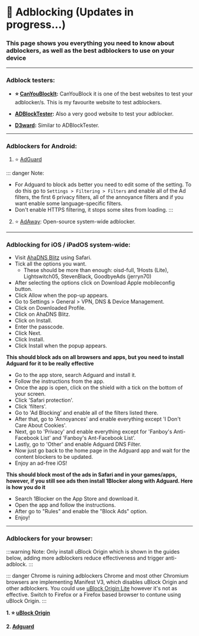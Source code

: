 # 🚫 Adblocking (Updates in progress...)
###  This page shows you everything you need to know about adblockers, as well as the best adblockers to use on your device 

***

### Adblock testers:

- **⭐ [CanYouBlockIt](https://canyoublockit.com/):** CanYouBlock it is one of the best websites to test your adblocker/s. This is my favourite website to test adblockers.

- **[ADBlockTester](https://adblock-tester.com/):** Also a very good website to test your adblocker.

- **[D3ward](https://d3ward.github.io/toolz/adblock.html):** Similar to ADBlockTester.

***

### Adblockers for Android:

1. ⭐ [AdGuard](https://modyolo.com/download/adguard-28793/4)

::: danger Note:
- For Adguard to block ads better you need to edit some of the setting. To do this go to `Settings > Filtering > Filters` and enable all of the Ad filters, the first 6 privacy filters, all of the annoyance filters and if you want enable some language-specific filters. 
- Don't enable HTTPS filtering, it stops some sites from loading.
:::

2. ⭐ [AdAway](https://www.adaway.org): Open-source system-wide adblocker.

***

### Adblocking for iOS / iPadOS system-wide:

 - Visit [AhaDNS Blitz](https://blitz-setup.ahadns.com/) using Safari.
 - Tick all the options you want.
     - These should be more than enough: oisd-full, 1Hosts (Lite), Lightswitch05, StevenBlack, GoodbyeAds (jerryn70)
 - After selecting the options click on Download Apple mobileconfig button.
 - Click Allow when the pop-up appears.
 - Go to Settings > General > VPN, DNS & Device Management.
 - Click on Downloaded Profile.
 - Click on AhaDNS Blitz.
 - Click on Install.
  - Enter the passcode.
  - Click Next.
  - Click Install.
  - Click Install when the popup appears.

**This should block ads on all browsers and apps, but you need to install Adguard for it to be really effective**
 
- Go to the app store, search Adguard and install it.
 - Follow the instructions from the app.
 - Once the app is open, click on the shield with a tick on the bottom of your screen.
 - Click 'Safari protection'.
 - Click 'filters'.
 - Go to 'Ad Blocking' and enable all of the filters listed there.
 - After that, go to 'Annoyances' and enable everything except 'I Don't Care About Cookies'.
 - Next, go to 'Privacy' and enable everything except for 'Fanboy's Anti-Facebook List' and 'Fanboy's Ant-Facebook List'.
 - Lastly, go to 'Other' and enable Adguard DNS Filter.
 - Now just go back to the home page in the Adguard app and wait for the content blockers to be updated.
 - Enjoy an ad-free iOS!

**This should block most of the ads in Safari and in your games/apps, however, if you still see ads then install 1Blocker along with Adguard. Here is how you do it**

- Search 1Blocker on the App Store and download it.
- Open the app and follow the instructions.
- After go to "Rules" and enable the "Block Ads" option.
- Enjoy!


***

### Adblockers for your browser: 

:::warning Note:
Only install uBlock Origin which is shown in the guides below, adding more adblockers reduce effectiveness and trigger anti-adblock.
:::

::: danger Chrome is ruining adblockers 
Chrome and most other Chromium browsers are implementing Manifest V3, which disables uBlock Origin and other adblockers. You could use [uBlock Origin Lite](https://chromewebstore.google.com/detail/ublock-origin-lite/ddkjiahejlhfcafbddmgiahcphecmpfh?hl=en&pli=1) however it's not as effective. Switch to Firefox or a Firefox based browser to contune using uBlock Origin.
:::

**1. ⭐ [uBlock Origin](https://chromewebstore.google.com/detail/ublock-origin-lite/ddkjiahejlhfcafbddmgiahcphecmpfh?hl=en&pli=1)**

**2. [Adguard](https://adguard.com/en/adguard-browser-extension/overview.html)**
